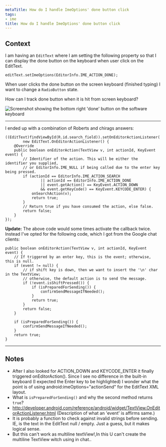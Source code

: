 ```yaml
---
metaTitle: How do I handle ImeOptions' done button click
tags:
- ime
title: How do I handle ImeOptions' done button click
---
```


## Context

I am having an `EditText` where I am setting the following property so that I can display the done button on the keyboard when user click on the EditText.



```
editText.setImeOptions(EditorInfo.IME_ACTION_DONE);

```

When user clicks the done button on the screen keyboard (finished typing) I want to change a `RadioButton` state.


How can I track done button when it is hit from screen keyboard?


![Screenshot showing the bottom right 'done' button on the software keyboard](https://i.stack.imgur.com/Y1GCZ.png)



---

I ended up with a combination of Roberts and chirags answers:



```
((EditText)findViewById(R.id.search_field)).setOnEditorActionListener(
        new EditText.OnEditorActionListener() {
    @Override
    public boolean onEditorAction(TextView v, int actionId, KeyEvent event) {
        // Identifier of the action. This will be either the identifier you supplied,
        // or EditorInfo.IME_NULL if being called due to the enter key being pressed.
        if (actionId == EditorInfo.IME_ACTION_SEARCH
                || actionId == EditorInfo.IME_ACTION_DONE
                || event.getAction() == KeyEvent.ACTION_DOWN
                && event.getKeyCode() == KeyEvent.KEYCODE_ENTER) {
            onSearchAction(v);
            return true;
        }
        // Return true if you have consumed the action, else false.
        return false;
    }
});

```

**Update:**
The above code would some times activate the callback twice. Instead I've opted for the following code, which I got from the Google chat clients:



```
public boolean onEditorAction(TextView v, int actionId, KeyEvent event) {
    // If triggered by an enter key, this is the event; otherwise, this is null.
    if (event != null) {
        // if shift key is down, then we want to insert the '\n' char in the TextView;
        // otherwise, the default action is to send the message.
        if (!event.isShiftPressed()) {
            if (isPreparedForSending()) {
                confirmSendMessageIfNeeded();
            }
            return true;
        }
        return false;
    }

    if (isPreparedForSending()) {
        confirmSendMessageIfNeeded();
    }
    return true;
}

```


---

## Notes

- After I also looked for ACTION_DOWN and KEYCODE_ENTER it finally triggered onEditorAction(). Since I see no difference in the built-in keyboard (I expected the Enter key to be highlighted) I wonder what the point is of using android:imeOptions="actionSend" for the EditText XML layout.
- What is `isPreparedForSending()` and why the second method returns `true`?
- http://developer.android.com/reference/android/widget/TextView.OnEditorActionListener.html (Description of what an 'event' is affirms same.)
-  It is probably a function to check against invalid strings before sending. IE, is the text in the EditText null / empty. Just a guess, but it makes logical sense.
- But this can't work as multiline textView!,In this U can't create the multiline TextView witch using in chat..
